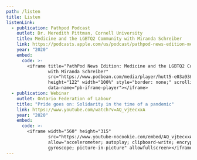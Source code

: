 ```yaml
---
path: /listen
title: Listen
listenLink:
  - publication: Pathpod Podcast
    outlet: Dr. Meredith Pittman, Cornell University
    title: Medicine and the LGBTQ2 Community with Miranda Schreibe‪r
    link: https://podcasts.apple.com/us/podcast/pathpod-news-edition-medicine-lgbtq2-community-miranda/id1510581764?i=1000478700269
    year: "2020"
    embed:
      code: >-
        <iframe title="PathPod News Edition: Medicine and the LGBTQ2 Community
                with Miranda Schreiber"
                src="https://www.podbean.com/media/player/hutt5-e03a93&?from=usersite&skin=1&fonts=Helvetica&auto=0&download=1&share=1&version=1&btn-skin=102"
                height="122" width="100%" style="border: none;" scrolling="no"
                data-name="pb-iframe-player"></iframe>
  - publication: Webinar
    outlet: Ontario Federation of Labour
    title: "Pride goes on: Solidarity in the time of a pandemic"
    link: https://www.youtube.com/watch?v=AQ_vjEecxxA
    year: "2020"
    embed:
      code: >-
        <iframe width="560" height="315"
                src="https://www.youtube-nocookie.com/embed/AQ_vjEecxxA" frameborder="0"
                allow="accelerometer; autoplay; clipboard-write; encrypted-media;
                gyroscope; picture-in-picture" allowfullscreen></iframe>
---
```

